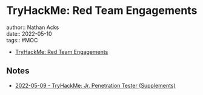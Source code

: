 # TryHackMe: Red Team Engagements

author:: Nathan Acks  
date:: 2022-05-10  
tags:: #MOC

* [TryHackMe: Red Team Engagements](https://tryhackme.com/room/redteamengagements)

## Notes

* [2022-05-09 - TryHackMe: Jr. Penetration Tester (Supplements)](../log/2022-05-09-tryhackme-jr-penetration-tester-supplements.md)
